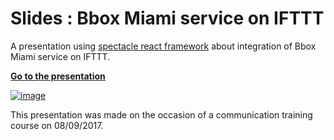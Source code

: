 # Slides : Bbox Miami service on IFTTT

A presentation using [spectacle react framework](https://github.com/FormidableLabs/spectacle) about integration of Bbox Miami service on IFTTT.

**[Go to the presentation](https://bertrandmartel.github.io/ifttt-presentation)**

[![image](https://user-images.githubusercontent.com/5183022/30245643-f960259e-95e0-11e7-9d94-2e7bdfab68ad.png)](https://bertrandmartel.github.io/ifttt-presentation)

This presentation was made on the occasion of a communication training course on 08/09/2017.